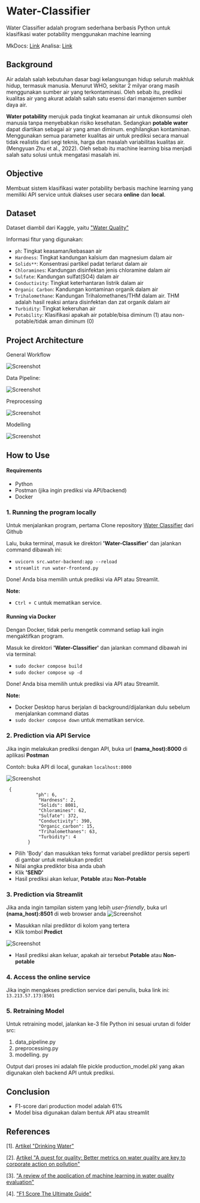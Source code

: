 # Water-Classifier

Water Classifier adalah program sederhana berbasis Python untuk klasifikasi water potability menggunakan machine learning

MkDocs: [Link]()
Analisa: [Link](https://medium.com/@ctrihardy/water-potability-classifier-machine-learning-process-deployment-project-68dba4528618)

## Background
Air adalah salah kebutuhan dasar bagi kelangsungan hidup seluruh makhluk hidup, termasuk manusia. Menurut WHO, sekitar 2 milyar orang masih menggunakan sumber air yang terkontaminasi. Oleh sebab itu, prediksi kualitas air yang akurat adalah salah satu esensi dari manajemen sumber daya air.

**Water potability** merujuk pada tingkat keamanan air untuk dikonsumsi oleh manusia tanpa menyebabkan risiko kesehatan. Sedangkan **potable water** dapat diartikan sebagai air yang aman diminum. enghilangkan kontaminan. 
Menggunakan semua parameter kualitas air untuk prediksi secara manual tidak realistis dari segi teknis, harga dan masalah variabilitas kualitas air. (Mengyuan Zhu et al., 2022). Oleh sebab itu machine learning bisa menjadi salah satu solusi untuk mengatasi masalah ini.

## Objective
Membuat sistem klasifikasi water potability berbasis machine learning yang memiliki API service untuk diakses user secara **online** dan **local**.

## Dataset
Dataset diambil dari Kaggle, yaitu ["Water Quality"](https://www.kaggle.com/datasets/adityakadiwal/water-potability)

Informasi fitur yang digunakan:

- `ph`: Tingkat keasaman/kebasaan air
- `Hardness`: Tingkat kandungan kalsium dan magnesium dalam air
- `Solids**`: Konsentrasi partikel padat terlarut dalam air
- `Chloramines`: Kandungan disinfektan jenis chloramine dalam air
- `Sulfate`: Kandungan sulfat(SO4) dalam air
- `Conductivity`: Tingkat keterhantaran listrik dalam air
- `Organic Carbon`: Kandungan kontaminan organik dalam air
- `Trihalomethane`: Kandungan Trihalomethanes/THM dalam air. THM adalah hasil reaksi antara disinfektan dan zat organik dalam air
- `Turbidity`: Tingkat kekeruhan air
- `Potability`: Klasifikasi apakah air potable/bisa diminum (1) atau non-potable/tidak aman diminum (0)

## Project Architecture

General Workflow

![Screenshot](docs/docs/img/FLOWCHART.png)

Data Pipeline:

![Screenshot](docs/docs/img/PIPELINE.png)

Preprocessing

![Screenshot](docs/docs/img/preprocessing.png)

Modelling

![Screenshot](docs/docs/img/model.png)

## How to Use

#### Requirements
- Python
- Postman (jika ingin prediksi via API/backend)
- Docker 

### **1. Running the program locally**

Untuk menjalankan program, pertama Clone repository [Water Classifier](https://github.com/christrihardy/Water-Classifier) dari Github

Lalu, buka terminal, masuk ke direktori **'Water-Classifier'** dan jalankan command dibawah ini:

- `uvicorn src.water-backend:app --reload`
- `streamlit run water-frontend.py`

Done! Anda bisa memilih untuk prediksi via API atau Streamlit. 

**Note:**

- `Ctrl + C` untuk mematikan service.

#### Running via Docker
Dengan Docker, tidak perlu mengetik command setiap kali ingin mengaktifkan program. 

Masuk ke direktori **'Water-Classifier'** dan jalankan command dibawah ini via terminal:

- `sudo docker compose build`
- `sudo docker compose up -d`

Done! Anda bisa memilih untuk prediksi via API atau Streamlit.

**Note:** 

- Docker Desktop harus berjalan di background/dijalankan dulu sebelum menjalankan command diatas
- `sudo docker compose down` untuk mematikan service.


### **2. Prediction via API Service**

Jika ingin melakukan prediksi dengan API, buka url **(nama_host):8000** di aplikasi **Postman** 

Contoh: buka API di local, gunakan `localhost:8000`

![Screenshot](docs/docs/img/api_format.png)
```
 {
           "ph": 6,
            "Hardness": 2,
            "Solids": 8081,
            "Chloramines": 62,
            "Sulfate": 372,
            "Conductivity": 390,
            "Organic_carbon": 15,
            "Trihalomethanes": 63,
            "Turbidity": 4
        }
```

- Pilih 'Body' dan masukkan teks format variabel prediktor persis seperti di gambar untuk melakukan predict
- Nilai angka prediktor bisa anda ubah 
- Klik **'SEND'**
- Hasil prediksi akan keluar, **Potable** atau **Non-Potable**

### **3. Prediction via Streamlit**

Jika anda ingin tampilan sistem yang lebih *user-friendly*, buka url **(nama_host):8501** di web browser anda
![Screenshot](docs/docs/img/streamlit.png)

- Masukkan nilai prediktor di kolom yang tertera
- Klik tombol **Predict**

![Screenshot](docs/docs/img/prediction.png)

- Hasil prediksi akan keluar, apakah air tersebut **Potable** atau **Non-potable**

### **4. Access the online service**

Jika ingin mengakses prediction service dari penulis, buka link ini: `13.213.57.173:8501`

### **5. Retraining Model**

Untuk retraining model, jalankan ke-3 file Python ini sesuai urutan di folder src:

1. data_pipeline.py
2. preprocessing.py
3. modelling. py

Output dari proses ini adalah file pickle production_model.pkl yang akan digunakan oleh backend API untuk prediksi.

## Conclusion

- F1-score dari production model adalah 61%
- Model bisa digunakan dalam bentuk API atau streamlit

## References
[1]. [Artikel "Drinking Water"](https://www.who.int/news-room/fact-sheets/detail/drinking-water)

[2]. [Artikel "A quest for quality: Better metrics on water quality are key to corporate action on pollution"](https://towardsdatascience.com/multi-collinearity-in-regression-fe7a2c1467ea)

[3]. ["A review of the application of machine learning in water quality evaluation"](https://www.sciencedirect.com/science/article/pii/S2772985022000163)

[4]. ["F1 Score The Ultimate Guide"](https://spotintelligence.com/2023/05/08/f1-score/)

